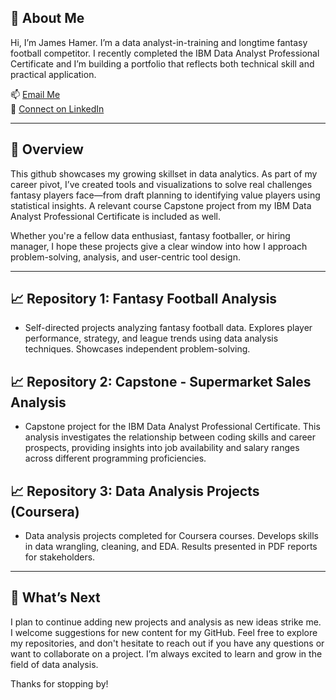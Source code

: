 ## 👋 About Me

Hi, I’m James Hamer. I’m a data analyst-in-training and longtime fantasy football competitor. I recently completed the IBM Data Analyst Professional Certificate and I’m building a portfolio that reflects both technical skill and practical application.

📫 [Email Me](mailto:jhamer85@gmail.com)  
🔗 [Connect on LinkedIn](https://www.linkedin.com/in/james-hamer-932868171/)  

---

## 🚀 Overview  

This github showcases my growing skillset in data analytics. As part of my career pivot, I’ve created tools and visualizations to solve real challenges fantasy players face—from draft planning to identifying value players using statistical insights. A relevant course Capstone project from my IBM Data Analyst Professional Certificate is included as well.

Whether you're a fellow data enthusiast, fantasy footballer, or hiring manager, I hope these projects give a clear window into how I approach problem-solving, analysis, and user-centric tool design.

---

##   📈 Repository 1: Fantasy Football Analysis

  * Self-directed projects analyzing fantasy football data. Explores player performance, strategy, and league trends using data analysis techniques. Showcases independent problem-solving.

##   📈 Repository 2: Capstone - Supermarket Sales Analysis

* Capstone project for the IBM Data Analyst Professional Certificate. This analysis investigates the relationship between coding skills and career prospects, providing insights into job availability and salary ranges across different programming proficiencies.

##   📈 Repository 3: Data Analysis Projects (Coursera)

  * Data analysis projects completed for Coursera courses. Develops skills in data wrangling, cleaning, and EDA. Results presented in PDF reports for stakeholders.


---

## 🔮 What’s Next

I plan to continue adding new projects and analysis as new ideas strike me. I welcome suggestions for new content for my GitHub. Feel free to explore my repositories, and don't hesitate to reach out if you have any questions or want to collaborate on a project. I’m always excited to learn and grow in the field of data analysis.

Thanks for stopping by!
